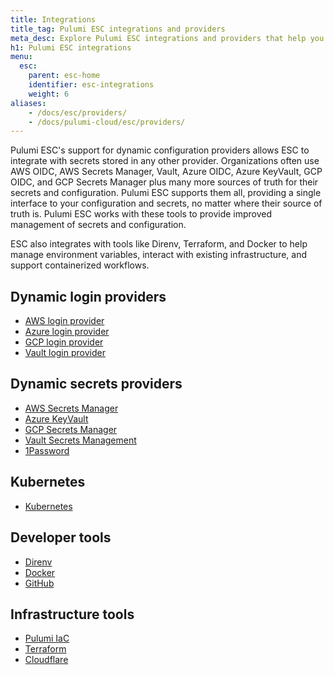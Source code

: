 ```yaml
---
title: Integrations
title_tag: Pulumi ESC integrations and providers
meta_desc: Explore Pulumi ESC integrations and providers that help you securely manage cloud resources, configurations, and secrets.
h1: Pulumi ESC integrations
menu:
  esc:
    parent: esc-home
    identifier: esc-integrations
    weight: 6
aliases:
    - /docs/esc/providers/
    - /docs/pulumi-cloud/esc/providers/ 
---
```


Pulumi ESC's support for dynamic configuration providers allows ESC to integrate with secrets stored in any other provider. Organizations often use AWS OIDC, AWS Secrets Manager, Vault, Azure OIDC, Azure KeyVault, GCP OIDC, and GCP Secrets Manager plus many more sources of truth for their secrets and configuration. Pulumi ESC supports them all, providing a single interface to your configuration and secrets, no matter where their source of truth is. Pulumi ESC works with these tools to provide improved management of secrets and configuration.

ESC also integrates with tools like Direnv, Terraform, and Docker to help manage environment variables, interact with existing infrastructure, and support containerized workflows.

## Dynamic login providers

- [AWS login provider](/docs/esc/integrations/dynamic-login-credentials/aws-login)
- [Azure login provider](/docs/esc/integrations/dynamic-login-credentials/azure-login)
- [GCP login provider](/docs/esc/integrations/dynamic-login-credentials/gcp-login)
- [Vault login provider](/docs/esc/integrations/dynamic-login-credentials/vault-login)

## Dynamic secrets providers

- [AWS Secrets Manager](/docs/esc/integrations/dynamic-secrets/aws-secrets)
- [Azure KeyVault](/docs/esc/integrations/dynamic-secrets/azure-secrets)
- [GCP Secrets Manager](/docs/esc/integrations/dynamic-secrets/gcp-secrets)
- [Vault Secrets Management](/docs/esc/integrations/dynamic-secrets/vault-secrets)
- [1Password](/docs/esc/integrations/dynamic-secrets/1password-secrets/)

## Kubernetes

- [Kubernetes](/docs/esc/integrations/kubernetes)

## Developer tools

- [Direnv](/docs/esc/integrations/dev-tools/direnv)
- [Docker](/docs/esc/integrations/dev-tools/docker)
- [GitHub](/docs/esc/integrations/dev-tools/github)

## Infrastructure tools

- [Pulumi IaC](/docs/esc/integrations/infrastructure/pulumi-iac)
- [Terraform](/docs/esc/integrations/infrastructure/terraform)
- [Cloudflare](/docs/esc/integrations/infrastructure/cloudflare)
